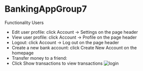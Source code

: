 # BankingAppGroup7

Functionality
Users

* Edit user profile: click Account -> Settings on the page header
* View user profile: click Account -> Profile on the page header
* Logout: click Account -> Log out on the page header
* Create a new bank account: click Create New Account on the homepage
* Transfer money to a friend:
* Click Show transactions to view transactions
![login](https://user-images.githubusercontent.com/58495779/114116880-59911d00-989a-11eb-86cc-3d14660de721.jpg)

